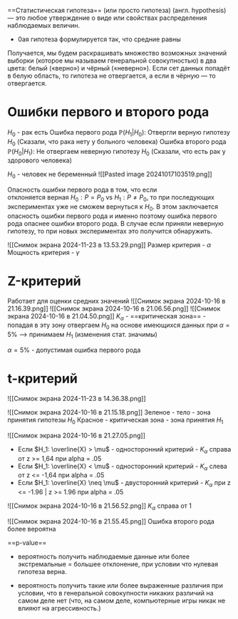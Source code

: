 ==Статистическая гипотеза== (или просто гипотеза) (англ. hypothesis) — это любое утверждение о виде или свойствах распределения наблюдаемых величин.

* 0ая гипотеза формулируется так, что средние равны

Получается, мы будем раскрашивать множество возможных значений выборки (которое мы называем генеральной совокупностью) в два цвета: белый («верно») и чёрный («неверно»). Если сет данных попадёт в белую область, то гипотеза не отвергается, а если в чёрную — то отвергается.
# Ошибки первого и второго рода
$H_0$ - рак есть
Ошибка первого рода $\mathbb{P}(H_1 | H_0)$: Отвергли верную гипотезу $H_0$
(Сказали, что рака нету у больного человека)
Ошибка второго рода $\mathbb{P}(H_0 | H_1)$: Не отвергаем неверную гипотезу $H_0$
(Сказали, что есть рак у здорового человека)

$H_0$ - человек не беременный
![[Pasted image 20241017103519.png]]

Опасность ошибки первого рода в том, что если отклоняется верная $H_0:P=P_0$ vs $H_1:P≠P_0$​, то при последующих экспериментах уже не сможем вернуться к $H_0$​. В этом заключается опасность ошибки первого рода и именно поэтому ошибка первого рода опаснее ошибки второго рода. В случае если приняли неверную гипотезу, то при новых экспериментах это получится обнаружить.

![[Снимок экрана 2024-11-23 в 13.53.29.png]]
Размер критерия - $\alpha$
Мощность критерия - $\gamma$
# Z-критерий
Работает для оценки средних значений
![[Снимок экрана 2024-10-16 в 21.16.39.png]]
![[Снимок экрана 2024-10-16 в 21.06.56.png]]
![[Снимок экрана 2024-10-16 в 21.04.50.png]]
$K_{\alpha}$ - ==критическая зона== - попадая в эту зону отвергаем $H_0$ на основе имеющихся данных при $\alpha = 5\%$ —> принимаем $H_1$ (изменения стат. значимы)

${\alpha} = 5\%$ - допустимая ошибка первого рода
# t-критерий
![[Снимок экрана 2024-11-23 в 14.36.38.png]]

![[Снимок экрана 2024-10-16 в 21.15.18.png]]
Зеленое - тело - зона принятия гипотезы $H_0$
Красное - критическая зона - зона принятия $H_1$

![[Снимок экрана 2024-10-16 в 21.27.05.png]]
- Если $H_1: \overline{X} > \mu$ - односторонний критерий - $K_{\alpha}$ справа от z >= 1,64 при alpha = .05
- Если $H_1: \overline{X} < \mu$ - односторонний критерий - $K_{\alpha}$ слева от z <= -1,64 при alpha = .05
- Если $H_1: \overline{X} \neq \mu$ - двусторонний критерий - $K_{\alpha}$ при z <= -1.96 | z >= 1.96 при alpha = .05


![[Снимок экрана 2024-10-16 в 21.56.52.png]]
$K_{\alpha}$ справа от 1

![[Снимок экрана 2024-10-16 в 21.55.45.png]]
Ошибка второго рода более вероятна

==p-value==
- вероятность получить наблюдаемые данные или более экстремальные = большее отклонение, при условии что нулевая гипотеза верна. 

- вероятность получить такие или более выраженные различия при условии, что в генеральной совокупности никаких различий на самом деле нет (что, на самом деле, компьютерные игры никак не влияют на агрессивность.)
